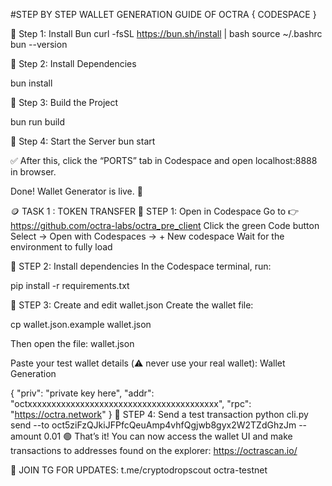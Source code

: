 #STEP BY STEP WALLET GENERATION GUIDE OF OCTRA { CODESPACE }

🔹 Step 1: Install Bun
curl -fsSL https://bun.sh/install | bash
source ~/.bashrc
bun --version

🔹 Step 2: Install Dependencies

bun install

🔹 Step 3: Build the Project

bun run build

🔹 Step 4: Start the Server
bun start

✅ After this, click the “PORTS” tab in Codespace and open localhost:8888 in browser.

Done! Wallet Generator is live. 🔐

🪙 TASK 1 : TOKEN TRANSFER
🔹 STEP 1: Open in Codespace
Go to 👉 https://github.com/octra-labs/octra_pre_client
Click the green Code button
Select → Open with Codespaces → + New codespace
Wait for the environment to fully load

🔹 STEP 2: Install dependencies
In the Codespace terminal, run:

pip install -r requirements.txt

🔹 STEP 3: Create and edit wallet.json
Create the wallet file:

cp wallet.json.example wallet.json

Then open the file: wallet.json

Paste your test wallet details (⚠️ never use your real wallet): Wallet Generation

{
  "priv": "private key here",
  "addr": "octxxxxxxxxxxxxxxxxxxxxxxxxxxxxxxxxxxxxxxxx",
  "rpc": "https://octra.network"
}
🔹 STEP 4: Send a test transaction
python cli.py send --to oct5ziFzQJkiJFPfcQeuAmp4vhfQgjwb8gyx2W2TZdGhzJm --amount 0.01
🟢 That’s it! You can now access the wallet UI and make transactions to addresses found on the explorer: https://octrascan.io/

📢 JOIN TG FOR UPDATES: t.me/cryptodropscout octra-testnet
